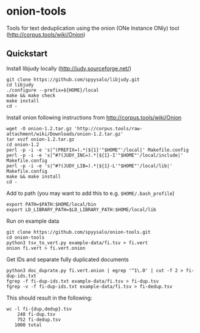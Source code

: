 # onion-tools

Tools for text deduplication using the onion (ONe Instance ONly) tool (<http://corpus.tools/wiki/Onion>)

## Quickstart

Install libjudy locally (<http://judy.sourceforge.net/>)

```
git clone https://github.com/spyysalo/libjudy.git
cd libjudy
./configure --prefix=${HOME}/local
make && make check
make install
cd -
```

Install onion following instructions from <http://corpus.tools/wiki/Onion>

```
wget -O onion-1.2.tar.gz 'http://corpus.tools/raw-attachment/wiki/Downloads/onion-1.2.tar.gz'
tar xvzf onion-1.2.tar.gz 
cd onion-1.2
perl -p -i -e 's|^(PREFIX=).*|${1}'"$HOME"'/local|' Makefile.config 
perl -p -i -e 's|^#?(JUDY_INC=).*|${1}-I'"$HOME"'/local/include|' Makefile.config
perl -p -i -e 's|^#?(JUDY_LIB=).*|${1}-L'"$HOME"'/local/lib|' Makefile.config
make && make install
cd -
```

Add to path (you may want to add this to e.g. `$HOME/.bash_profile`)

```
export PATH=$PATH:$HOME/local/bin
export LD_LIBRARY_PATH=$LD_LIBRARY_PATH:$HOME/local/lib
```

Run on example data

```
git clone https://github.com/spyysalo/onion-tools.git
cd onion-tools
python3 tsv_to_vert.py example-data/fi.tsv > fi.vert
onion fi.vert > fi.vert.onion
```

Get IDs and separate fully duplicated documents

```
python3 doc_duprate.py fi.vert.onion | egrep '^1\.0' | cut -f 2 > fi-dup-ids.txt
fgrep -f fi-dup-ids.txt example-data/fi.tsv > fi-dup.tsv
fgrep -v -f fi-dup-ids.txt example-data/fi.tsv > fi-dedup.tsv
```

This should result in the following:

```
wc -l fi-{dup,dedup}.tsv
    248 fi-dup.tsv
    752 fi-dedup.tsv
   1000 total
```
